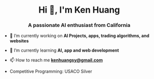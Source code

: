 <h1 align="center">Hi 👋, I'm Ken Huang</h1>
<h3 align="center">A passionate AI enthusiast from California</h3>

- 🔭 I’m currently working on **AI Projects, apps, trading algorithms, and websites**

- 🌱 I’m currently learning **AI, app and web development**

- 📫 How to reach me **kenhuangsy@gmail.com**

- Competitive Programming: USACO Silver

